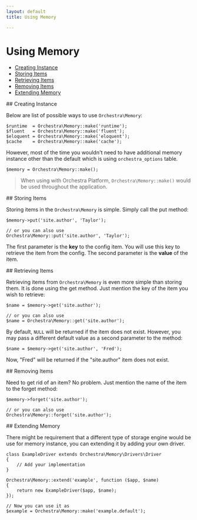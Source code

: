 ```yaml
---
layout: default
title: Using Memory

---
```


Using Memory
==============

* [Creating Instance](#create-instance)
* [Storing Items](#storing-items)
* [Retrieving Items](#retrieving-items)
* [Removing Items](#removing-items)
* [Extending Memory](#extending)

<article id="create-instance">
## Creating Instance

Below are list of possible ways to use `Orchestra\Memory`:

	$runtime  = Orchestra\Memory::make('runtime');
	$fluent   = Orchestra\Memory::make('fluent');
	$eloquent = Orchestra\Memory::make('eloquent'); 
	$cache    = Orchestra\Memory::make('cache');

However, most of the time you wouldn't need to have additional memory instance other than the default which is using `orchestra_options` table.

	$memory = Orchestra\Memory::make();

> When using with Orchestra Platform, `Orchestra\Memory::make()` would be used throughout the application.

</article>

<article id="storing-items">
## Storing Items

Storing items in the `Orchestra\Memory` is simple. Simply call the put method:

	$memory->put('site.author', 'Taylor');

	// or you can also use
	Orchestra\Memory::put('site.author', 'Taylor');

The first parameter is the **key** to the config item. You will use this key to retrieve the item from the config. The second parameter is the **value** of the item.

</article>

<article id="retrieving-items">
## Retrieving Items

Retrieving items from `Orchestra\Memory` is even more simple than storing them. It is done using the get method. Just mention the key of the item you wish to retrieve:

	$name = $memory->get('site.author');

	// or you can also use
	$name = Orchestra\Memory::get('site.author');

By default, `NULL` will be returned if the item does not exist. However, you may pass a different default value as a second parameter to the method:

	$name = $memory->get('site.author', 'Fred');

Now, "Fred" will be returned if the "site.author" item does not exist.

</article>

<article id="removing-items">
## Removing Items

Need to get rid of an item? No problem. Just mention the name of the item to the forget method:

	$memory->forget('site.author');

	// or you can also use
	Orchestra\Memory::forget('site.author');

</article>

<article id="extending">
## Extending Memory

There might be requirement that a different type of storage engine would be use for memory instance, you can extending it by adding your own driver.

	class ExampleDriver extends Orchestra\Memory\Drivers\Driver 
	{
		// Add your implementation
	}

	Orchestra\Memory::extend('example', function ($app, $name)
	{
		return new ExampleDriver($app, $name);
	});

	// Now you can use it as
	$example = Orchestra\Memory::make('example.default');

</article>
